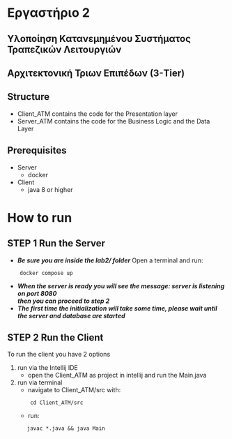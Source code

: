 # Εργαστήριο 2

## Υλοποίηση Κατανεμημένου Συστήματος Τραπεζικών Λειτουργιών

## Αρχιτεκτονική Τριων Επιπέδων (3-Tier)

## Structure
* Client_ATM contains the code for the Presentation layer
* Server_ATM contains the code for the Business Logic and the Data Layer

## Prerequisites
* Server
    - docker
* Client
    - java 8 or higher

# How to run

## STEP 1 Run the Server
* ***Be sure you are inside the lab2/ folder***
Open a terminal and run: <br>
```terminal
    docker compose up
```
* ***When the server is ready you will see the message: server is listening on port 8080*** <br>
***then you can proceed to step 2*** <br>
* ***The first time the initialization will take some time, please wait until the server and database are started***

## STEP 2 Run the Client
To run the client you have 2 options
1. run via the Intellij IDE
    - open the Client_ATM as project in intellij and run the Main.java
2. run via terminal
    - navigate to Client_ATM/src with:
    ```terminal
        cd Client_ATM/src
    ```
    - run:  
    ```terminal
       javac *.java && java Main
    ```
